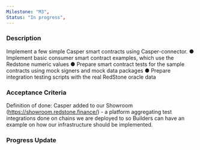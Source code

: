 ```yaml
---
Milestone: "M3",
Status: "In progress",
---
```

<!--lang:en--> 
### Description

Implement a few simple Casper smart contracts using Casper-connector.
● Implement basic consumer smart contract examples, which use the Redstone
numeric values
● Prepare smart contract tests for the sample contracts using mock signers and
mock data packages
● Prepare integration testing scripts with the real RedStone oracle data



### Acceptance Criteria

Definition of done: Casper added to our Showroom (https://showroom.redstone.finance/) - a platform aggregating test integrations done on chains we are deployed to so Builders can have an example on how our infrastructure should be implemented.

### Progress Update